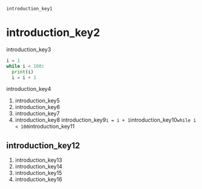 ```ngMeta
introduction_key1
```
# introduction_key2
introduction_key3

```python
i = 1
while i < 100:
  print(i)
  i = i + 1
```
introduction_key4

1. introduction_key5
2. introduction_key6
3. introduction_key7
4. introduction_key8
introduction_key9`i = i + 1`introduction_key10`while i < 100`introduction_key11

## introduction_key12
1. introduction_key13
2. introduction_key14
3. introduction_key15
4. introduction_key16
